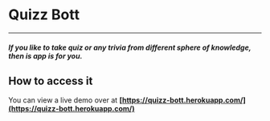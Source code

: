 # Quizz Bott

---

##### If you like to take quiz or any trivia from different sphere of knowledge, then is app is for you.

## How to access it

You can view a live demo over at **[https://quizz-bott.herokuapp.com/](https://quizz-bott.herokuapp.com/)**
